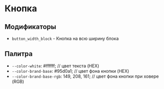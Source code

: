 # Кнопка

## Модификаторы
+ `button_width_block` - Кнопка на всю ширину блока

## Палитра
* `--color-white`: #ffffff; // цвет текста (HEX)
* `--color-brand-base`: #95d0a1; // цвет фона кнопки (HEX)
* `--color-brand-base-rgb`: 149, 208, 161; // цвет фона кнопки при ховере (RGB)
